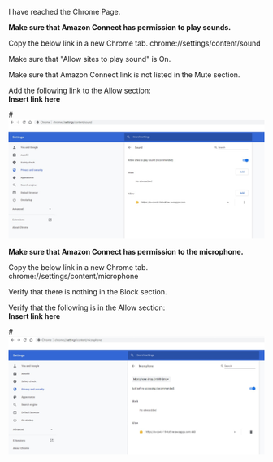 I have reached the Chrome Page.

<b>Make sure that Amazon Connect has permission to play sounds.</b>

Copy the below link in a new Chrome tab.
chrome://settings/content/sound

Make sure that "Allow sites to play sound" is On.

Make sure that Amazon Connect link is not listed in the Mute section.

Add the following link to the Allow section:
<br />
<b>Insert link here</b>

#![Chrome Settings Content Sound](../chrome/chrome_settings_content_sound.jpg)



<b>Make sure that Amazon Connect has permission to the microphone.</b>

Copy the below link in a new Chrome tab.
chrome://settings/content/microphone

Verify that there is nothing in the Block section.

Verify that the following is in the Allow section:
<br />
<b>Insert link here</b>

#![Chrome Settings Content Microphone](../chrome/chrome_settings_content_microphone.jpg)